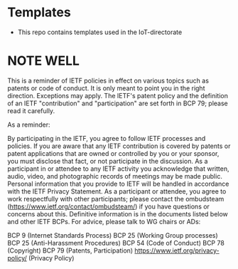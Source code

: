 # Templates

* This repo contains templates used in the IoT-directorate

# NOTE WELL

This is a reminder of IETF policies in effect on various topics such as patents or code of conduct. It is only meant to point you in the right direction. Exceptions may apply. The IETF's patent policy and the definition of an IETF "contribution" and "participation" are set forth in BCP 79; please read it carefully.

As a reminder:

By participating in the IETF, you agree to follow IETF processes and policies.
If you are aware that any IETF contribution is covered by patents or patent applications that are owned or controlled by you or your sponsor, you must disclose that fact, or not participate in the discussion.
As a participant in or attendee to any IETF activity you acknowledge that written, audio, video, and photographic records of meetings may be made public.
Personal information that you provide to IETF will be handled in accordance with the IETF Privacy Statement.
As a participant or attendee, you agree to work respectfully with other participants; please contact the ombudsteam (https://www.ietf.org/contact/ombudsteam/) if you have questions or concerns about this.
Definitive information is in the documents listed below and other IETF BCPs. For advice, please talk to WG chairs or ADs:

BCP 9 (Internet Standards Process)
BCP 25 (Working Group processes)
BCP 25 (Anti-Harassment Procedures)
BCP 54 (Code of Conduct)
BCP 78 (Copyright)
BCP 79 (Patents, Participation)
https://www.ietf.org/privacy-policy/ (Privacy Policy)
